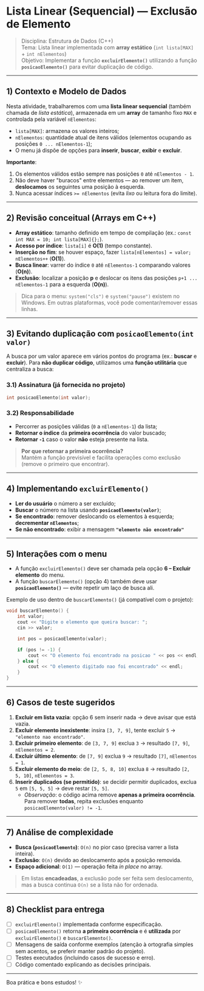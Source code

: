 # Lista Linear (Sequencial) — **Exclusão de Elemento**

> Disciplina: Estrutura de Dados (C++)  
> Tema: Lista linear implementada com **array estático** (`int lista[MAX]` + `int nElementos`)  
> Objetivo: Implementar a função **`excluirElemento()`** utilizando a função **`posicaoElemento()`** para evitar duplicação de código. 

---

## 1) Contexto e Modelo de Dados

Nesta atividade, trabalharemos com uma **lista linear sequencial** (também chamada de *lista estática*), armazenada em um **array** de tamanho fixo `MAX` e controlada pela variável `nElementos`:

- `lista[MAX]`: armazena os valores inteiros;
- `nElementos`: quantidade atual de itens válidos (elementos ocupando as posições `0 ... nElementos-1`);
- O menu já dispõe de opções para **inserir**, **buscar**, **exibir** e **excluir**.

**Importante**:
1. Os elementos válidos estão sempre nas posições `0` até `nElementos - 1`.
2. Não deve haver "buracos" entre elementos — ao remover um item, **deslocamos** os seguintes uma posição à esquerda.
3. Nunca acessar índices `>= nElementos` (evita *lixo* ou leitura fora do limite).

---

## 2) Revisão conceitual (Arrays em C++)

- **Array estático**: tamanho definido em tempo de compilação (ex.: `const int MAX = 10; int lista[MAX]{};`).  
- **Acesso por índice**: `lista[i]` é **O(1)** (tempo constante).  
- **Inserção no fim**: se houver espaço, fazer `lista[nElementos] = valor; nElementos++` (**O(1)**).  
- **Busca linear**: varrer do índice `0` até `nElementos-1` comparando valores (**O(n)**).  
- **Exclusão**: localizar a posição **p** e deslocar os itens das posições `p+1 ... nElementos-1` para a esquerda (**O(n)**).

> Dica para o menu: `system("cls")` e `system("pause")` existem no Windows. Em outras plataformas, você pode comentar/remover essas linhas.

---

## 3) Evitando duplicação com `posicaoElemento(int valor)`

A busca por um valor aparece em vários pontos do programa (ex.: **buscar** e **excluir**). Para **não duplicar código**, utilizamos uma **função utilitária** que centraliza a busca:

### 3.1) Assinatura (já fornecida no projeto)
```cpp
int posicaoElemento(int valor);
```

### 3.2) Responsabilidade
- Percorrer as posições válidas (`0` a `nElementos-1`) da lista;
- **Retornar o índice** da **primeira ocorrência** do valor buscado;
- **Retornar `-1`** caso o valor **não** esteja presente na lista.

> **Por que retornar a primeira ocorrência?**  
> Mantém a função previsível e facilita operações como exclusão (remove o primeiro que encontrar).


---

## 4) Implementando `excluirElemento()`

- **Ler do usuário** o número a ser excluído;
- **Buscar** o número na lista usando **`posicaoElemento(valor)`**;
- **Se encontrado**: remover deslocando os elementos à esquerda; **decrementar `nElementos`**;
- **Se não encontrado**: exibir a mensagem **`"elemento não encontrado"`** 


---

## 5) Interações com o menu

- A função `excluirElemento()` deve ser chamada pela opção **6 – Excluir elemento** do menu.  
- A função `buscarElemento()` (opção 4) também deve usar **`posicaoElemento()`** — evite repetir um laço de busca ali.

Exemplo de uso dentro de `buscarElemento()` (já compatível com o projeto):
```cpp
void buscarElemento() {
    int valor;
    cout << "Digite o elemento que queira buscar: ";
    cin >> valor;

    int pos = posicaoElemento(valor);

    if (pos != -1) {
        cout << "O elemento foi encontrado na posicao " << pos << endl;
    } else {
        cout << "O elemento digitado nao foi encontrado" << endl;
    }
}
```

---

## 6) Casos de teste sugeridos

1. **Excluir em lista vazia**: opção 6 sem inserir nada → deve avisar que está vazia.  
2. **Excluir elemento inexistente**: insira `[3, 7, 9]`, tente excluir `5` → `"elemento nao encontrado"`.  
3. **Excluir primeiro elemento**: de `[3, 7, 9]` exclua `3` → resultado `[7, 9]`, `nElementos = 2`.  
4. **Excluir último elemento**: de `[7, 9]` exclua `9` → resultado `[7]`, `nElementos = 1`.  
5. **Excluir elemento do meio**: de `[2, 5, 8, 10]` exclua `8` → resultado `[2, 5, 10]`, `nElementos = 3`.  
6. **Inserir duplicados (se permitido)**: se decidir permitir duplicados, exclua `5` em `[5, 5, 5]` → deve restar `[5, 5]`.  
   - *Observação*: o código acima remove **apenas a primeira ocorrência**. Para remover **todas**, repita exclusões enquanto `posicaoElemento(valor) != -1`.

---

## 7) Análise de complexidade

- **Busca (`posicaoElemento`)**: `O(n)` no pior caso (precisa varrer a lista inteira).  
- **Exclusão**: `O(n)` devido ao deslocamento após a posição removida.  
- **Espaço adicional**: `O(1)` — operação feita *in place* no array.

> Em listas **encadeadas**, a exclusão pode ser feita sem deslocamento, mas a busca continua `O(n)` se a lista não for ordenada.

---


## 8) Checklist para entrega

- [ ] `excluirElemento()` implementada conforme especificação.  
- [ ] `posicaoElemento()` retorna **a primeira ocorrência** e é **utilizada** por `excluirElemento()` e `buscarElemento()`.  
- [ ] Mensagens de saída conforme exemplos (atenção à ortografia simples sem acentos, se preferir manter padrão do projeto).  
- [ ] Testes executados (incluindo casos de sucesso e erro).  
- [ ] Código comentado explicando as decisões principais.

---

Boa prática e bons estudos! ✨

